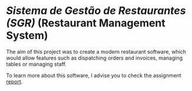 # *Sistema de Gestão de Restaurantes (SGR)* (Restaurant Management System)

The aim of this project was to create a modern restaurant software, which would allow features such as dispatching orders and invoices, managing tables or managing staff.

To learn more about this software, I advise you to check the assignment [report](relatorio.pdf).
